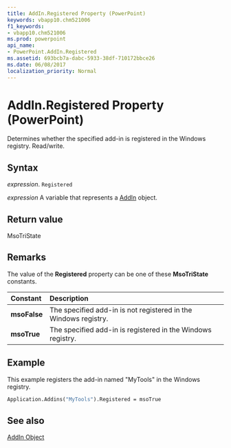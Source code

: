 ```yaml
---
title: AddIn.Registered Property (PowerPoint)
keywords: vbapp10.chm521006
f1_keywords:
- vbapp10.chm521006
ms.prod: powerpoint
api_name:
- PowerPoint.AddIn.Registered
ms.assetid: 693bcb7a-dabc-5933-38df-710172bbce26
ms.date: 06/08/2017
localization_priority: Normal
---
```



# AddIn.Registered Property (PowerPoint)

Determines whether the specified add-in is registered in the Windows registry. Read/write.


## Syntax

 _expression_. `Registered`

_expression_ A variable that represents a [AddIn](./PowerPoint.AddIn.md) object.


## Return value

MsoTriState


## Remarks

The value of the  **Registered** property can be one of these **MsoTriState** constants.



|Constant|Description|
|:-----|:-----|
|**msoFalse**| The specified add-in is not registered in the Windows registry.|
|**msoTrue**| The specified add-in is registered in the Windows registry.|

## Example

This example registers the add-in named "MyTools" in the Windows registry.


```vb
Application.Addins("MyTools").Registered = msoTrue
```


## See also


[AddIn Object](PowerPoint.AddIn.md)

